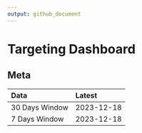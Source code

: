 ```yaml
---
output: github_document
---
```


# Targeting Dashboard



## Meta


|Data           |Latest     |
|:--------------|:----------|
|30 Days Window |2023-12-18 |
|7 Days Window  |2023-12-18 |
